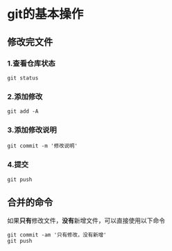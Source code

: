# git的基本操作

## 修改完文件

### 1.查看仓库状态
``` shell
git status

```

### 2.添加修改
``` shell
git add -A

```

### 3.添加修改说明
``` shell
git commit -m '修改说明'

```

### 4.提交
``` shell
git push

```

## 合并的命令
如果**只有**修改文件，**没有**新增文件，可以直接使用以下命令
``` shell
git commit -am '只有修改，没有新增'
git push

```